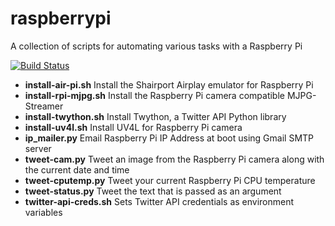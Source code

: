 raspberrypi
=======

A collection of scripts for automating various tasks with a Raspberry Pi

[![Build Status](https://travis-ci.org/swoodford/raspberrypi.svg?branch=master)](https://travis-ci.org/swoodford/raspberrypi)

- **install-air-pi.sh** Install the Shairport Airplay emulator for Raspberry Pi
- **install-rpi-mjpg.sh** Install the Raspberry Pi camera compatible MJPG-Streamer
- **install-twython.sh** Install Twython, a Twitter API Python library
- **install-uv4l.sh** Install UV4L for Raspberry Pi camera
- **ip_mailer.py** Email Raspberry Pi IP Address at boot using Gmail SMTP server
- **tweet-cam.py** Tweet an image from the Raspberry Pi camera along with the current date and time
- **tweet-cputemp.py** Tweet your current Raspberry Pi CPU temperature
- **tweet-status.py** Tweet the text that is passed as an argument
- **twitter-api-creds.sh** Sets Twitter API credentials as environment variables